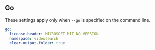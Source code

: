 ## Go

These settings apply only when `--go` is specified on the command line.

``` yaml $(go)
go:
  license-header: MICROSOFT_MIT_NO_VERSION
  namespace: videosearch
  clear-output-folder: true
```
